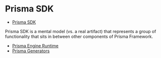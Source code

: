 # Prisma SDK

<!-- START doctoc generated TOC please keep comment here to allow auto update -->
<!-- DON'T EDIT THIS SECTION, INSTEAD RE-RUN doctoc TO UPDATE -->


- [Prisma SDK](#prisma-sdk)

<!-- END doctoc generated TOC please keep comment here to allow auto update -->

Prisma SDK is a mental model (vs. a real artifact) that represents a group of functionality that sits in between other components of Prisma Framework.

- [Prisma Engine Runtime](./engine-runtime/README.md)
- [Prisma Generators](./generators/README.md)
